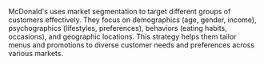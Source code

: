 
McDonald's uses market segmentation to target different groups of customers effectively. They focus on demographics (age, gender, income), psychographics (lifestyles, preferences), behaviors (eating habits, occasions), and geographic locations. This strategy helps them tailor menus and promotions to diverse customer needs and preferences across various markets.

